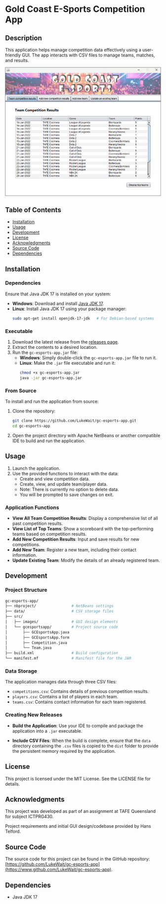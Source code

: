 # Gold Coast E-Sports Competition App
## Description
This application helps manage competition data effectively using a user-friendly GUI. The app interacts with CSV files to manage teams, matches, and results.

<p align="center">
  <img src="https://github.com/LukeWait/gc-esports-app/raw/main/src/images/gc-esports-app-screenshot.png" alt="App Screenshot" width="600">
</p>

## Table of Contents
- [Installation](#installation)
- [Usage](#usage)
- [Development](#development)
- [License](#license)
- [Acknowledgments](#acknowledgments)
- [Source Code](#source-code)
- [Dependencies](#dependencies)

## Installation
### Dependencies
Ensure that Java JDK 17 is installed on your system:
- **Windows**: Download and install [Java JDK 17](https://www.oracle.com/java/technologies/javase-jdk17-downloads.html).
- **Linux**: Install Java JDK 17 using your package manager:
  ```sh
  sudo apt-get install openjdk-17-jdk   # For Debian-based systems
  ```

### Executable
1. Download the latest release from the [releases page](https://github.com/LukeWait/gc-esports-app/releases).
2. Extract the contents to a desired location.
3. Run the `gc-esports-app.jar` file:
   - **Windows**: Simply double-click the `gc-esports-app.jar` file to run it.
   - **Linux**: Make the `.jar` file executable and run it:
     ```sh
     chmod +x gc-esports-app.jar
     java -jar gc-esports-app.jar
     ```

### From Source
To install and run the application from source:
1. Clone the repository:
    ```sh
    git clone https://github.com/LukeWait/gc-esports-app.git
    cd gc-esports-app
    ```
2. Open the project directory with Apache NetBeans or another compatible IDE to build and run the application.


## Usage
1. Launch the application.
2. Use the provided functions to interact with the data:
   - Create and view competition data.
   - Create, view, and update team/player data.
   - Note: There is currently no option to delete data.
   - You will be prompted to save changes on exit.

### Application Functions
- **View All Team Competition Results**: Display a comprehensive list of all past competition results.
- **View List of Top Teams**: Show a scoreboard with the top-performing teams based on competition results.
- **Add New Competition Results**: Input and save results for new competitions.
- **Add New Team**: Register a new team, including their contact information.
- **Update Existing Team**: Modify the details of an already registered team.

## Development
### Project Structure
```sh
gc-esports-app/
├── nbproject/                # NetBeans settings
├── data/                     # CSV storage files
├── src/
│   ├── images/               # GUI design elements
│   └── gcesportsapp/         # Project source code
│       ├── GCEsportsApp.java
│       ├── GCEsportsApp.form
│       ├── Competition.java
│       └── Team.java
├── build.xml                 # Build configuration
└── manifest.mf               # Manifest file for the JAR
```

### Data Storage
The application manages data through three CSV files:
- `competitions.csv`: Contains details of previous competition results.
- `players.csv`: Contains a list of players in each team.
- `teams.csv`: Contains contact information for each team registered.

### Creating New Releases
- **Build the Application**: Use your IDE to compile and package the application into a `.jar` executable.

- **Include CSV Files**: When the build is complete, ensure that the `data` directory containing the `.csv` files is copied to the `dist` folder to provide the persistent memory required by the application.

## License
This project is licensed under the MIT License. See the LICENSE file for details.

## Acknowledgments
This project was developed as part of an assignment at TAFE Queensland for subject ICTPRG430.

Project requirements and initial GUI design/codebase provided by Hans Telford.

## Source Code
The source code for this project can be found in the GitHub repository: [https://github.com/LukeWait/gc-esports-app](https://www.github.com/LukeWait/gc-esports-app).

## Dependencies
- Java JDK 17
